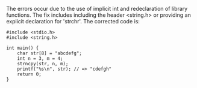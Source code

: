 
The errors occur due to the use of implicit int and redeclaration of library functions. The fix includes including the header <string.h> or providing an explicit declaration for 'strchr'. The corrected code is:
```
#include <stdio.h>
#include <string.h>

int main() {
    char str[8] = "abcdefg";
    int n = 3, m = 4;
    strncpy(str, n, m);
    printf("%s\n", str); // => "cdefgh"
    return 0;
}
```
